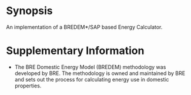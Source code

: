 # Synopsis
An implementation of a BREDEM*/SAP based Energy Calculator.


# Supplementary Information
* The BRE Domestic Energy Model (BREDEM) methodology was developed by BRE.  The methodology is owned and maintained by BRE and sets out the process for calculating energy use in domestic properties.
